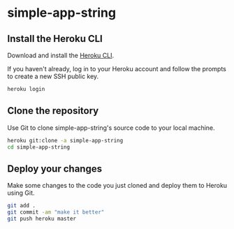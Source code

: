 # simple-app-string

## Install the Heroku CLI

Download and install the [Heroku CLI](https://devcenter.heroku.com/articles/heroku-command-line).

If you haven't already, log in to your Heroku account and follow the prompts to create a new SSH public key.

```sh
heroku login
```

## Clone the repository

Use Git to clone simple-app-string's source code to your local machine.

```sh
heroku git:clone -a simple-app-string
cd simple-app-string
```

## Deploy your changes

Make some changes to the code you just cloned and deploy them to Heroku using Git.

```sh
git add .
git commit -am "make it better"
git push heroku master
```
